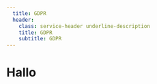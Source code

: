 ```yaml
---
  title: GDPR
  header:
    class: service-header underline-description
    title: GDPR
    subtitle: GDPR
---
```

# Hallo